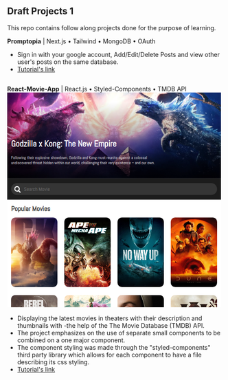 ## **Draft Projects 1**

This repo contains follow along projects done for the purpose of learning.

**Promptopia** | Next.js • Tailwind • MongoDB • OAuth
- Sign in with your google account, Add/Edit/Delete Posts and view other user's posts on the same database.
- [ Tutorial's link](https://www.youtube.com/watch?v=wm5gMKuwSYk&t=3348s)

##

**React-Movie-App** | React.js • Styled-Components • TMDB API
![React-Movie-App screenshot](screenshot2.png)
- Displaying the latest movies in theaters with their description and thumbnails with -the help of the The Movie Database (TMDB) API.
- The project emphasizes on the use of separate small components to be combined on a one major component.
- The component styling was made through the "styled-components" third party library which allows for each component to have a file describing its css styling.
- [ Tutorial's link](https://www.youtube.com/watch?v=6bxWgYfN4CQ)